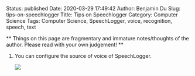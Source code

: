 Status: published
Date: 2020-03-29 17:49:42
Author: Benjamin Du
Slug: tips-on-speechlogger
Title: Tips on Speechlogger
Category: Computer Science
Tags: Computer Science, SpeechLogger, voice, recognition, speech, text

**
Things on this page are fragmentary and immature notes/thoughts of the author.
Please read with your own judgement!
**


1. You can configure the source of voice of SpeechLogger.

    ![](https://user-images.githubusercontent.com/824507/77865965-ca145100-71e5-11ea-9aa6-20f31ade5534.png)